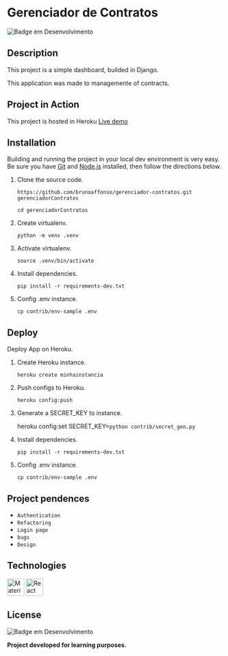 # Gerenciador de Contratos
![Badge em Desenvolvimento](https://img.shields.io/badge/Status-Development-yellow)

## Description
This project is a simple dashboard, builded in Django. 

This application was made to managemente of contracts.

## Project in Action
This project is hosted in Heroku
[Live demo](https://gerenciadorprojetos.herokuapp.com/)

## Installation
Building and running the project in your local dev environment is very easy. Be sure you have [Git](https://git-scm.com/downloads) and [Node.js](https://nodejs.org/) installed, then follow the directions below.

1. Clone the source code. 

    `https://github.com/brunoaffonso/gerenciador-contratos.git  gerenciadorContratos`
    
    `cd gerenciadorContratos`


2. Create virtualenv.

    `python -m venv .venv`
	

3. Activate virtualenv.

    `source .venv/bin/activate`


4. Install dependencies.

    `pip install -r requirements-dev.txt`


5. Config .env instance.

    `cp contrib/env-sample .env`


## Deploy
Deploy App on Heroku.

1. Create Heroku instance. 
    
    `heroku create minhainstancia`


2. Push configs to Heroku.
    
    `heroku config:push`
	

3. Generate a SECRET_KEY to instance.

    heroku config:set SECRET_KEY=`python contrib/secret_gen.py`


4. Install dependencies.

    `pip install -r requirements-dev.txt`


5. Config .env instance.

    `cp contrib/env-sample .env`


## Project pendences
- `Authentication`
- `Refactoring`
- `Login page`
- `bugs`
- `Design`

## Technologies
<div>
<a href="#" target="_blank"> <img src="https://cdn.worldvectorlogo.com/logos/python-5.svg" alt="Material UI" width="40" height="40"/></a>
<a href="#" target="_blank"> <img src="https://cdn.worldvectorlogo.com/logos/django.svg" alt="React" width="40" height="40"/></a>
</div>

## License
![Badge em Desenvolvimento](https://img.shields.io/badge/Licence-MIT-green)

**Project developed for learning purposes.**
	
